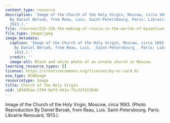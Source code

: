 ```yaml
---
content_type: resource
description: 'Image of the Church of the Holy Virgin, Moscow, circa 1693. (Photo Reproduction
  By Daniel Bersak, from Reau, Luis. Saint-Petersbourg. Paris: Librairie Renouard,
  1913.).'
file: /courses/21h-326-the-making-of-russia-in-the-worlds-of-byzantium-mongolia-and-europe-spring-1998/189495ae27040afd441af5c33fd138d4_21h-326s98.jpg
file_type: image/jpeg
image_metadata:
  caption: 'Image of the Church of the Holy Virgin, Moscow, circa 1693. (Photo Reproduction
    By Daniel Bersak, from Reau, Luis. _Saint-Petersbourg_. Paris: Librairie Renouard,
    1913.).'
  credit: ''
  image-alt: Black and white photo of an ornate church in Moscow.
learning_resource_types: []
license: https://creativecommons.org/licenses/by-nc-sa/4.0/
ocw_type: OCWImage
resourcetype: Image
title: Church of the Holy Virgin
uid: 189495ae-2704-0afd-441a-f5c33fd138d4
---
```

Image of the Church of the Holy Virgin, Moscow, circa 1693. (Photo Reproduction By Daniel Bersak, from Reau, Luis. Saint-Petersbourg. Paris: Librairie Renouard, 1913.).